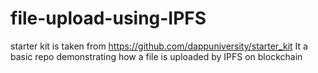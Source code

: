 # file-upload-using-IPFS
starter kit is taken from https://github.com/dappuniversity/starter_kit
It a basic repo demonstrating how a file is uploaded by IPFS on blockchain
